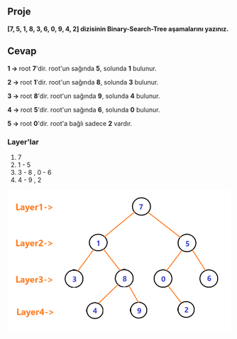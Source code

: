 <h2>Proje</h2>
<strong>[7, 5, 1, 8, 3, 6, 0, 9, 4, 2] dizisinin Binary-Search-Tree aşamalarını yazınız.</strong>
<h2>Cevap</h2>
<p><b>1 -> </b>root <b>7</b>'dir. root'un sağında <b>5</b>, solunda <b>1</b> bulunur.</p>
<p><b>2 -> </b>root <b>1</b>'dir. root'un sağında <b>8</b>, solunda <b>3</b> bulunur.</p>
<p><b>3 -> </b>root <b>8</b>'dir. root'un sağında <b>9</b>, solunda <b>4</b> bulunur.</p>
<p><b>4 -> </b>root <b>5</b>'dir. root'un sağında <b>6</b>, solunda <b>0</b> bulunur.</p>
<p><b>5 -> </b>root <b>0</b>'dir. root'a bağlı sadece <b>2</b> vardır.</p>
<h3>Layer'lar</h3>
<ol>
  <li>7</li>
  <li>1 - 5</li>
  <li>3 - 8 , 0 - 6</li>
  <li>4 - 9 , 2</li>
</ol>
<img src="bstree.png">
